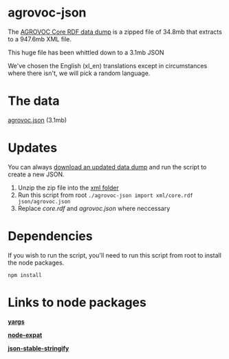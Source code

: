 # agrovoc-json

The [AGROVOC Core RDF data dump](https://aims-fao.atlassian.net/wiki/spaces/AGV/pages/2949126/Releases) is a zipped file of 34.8mb that extracts to a 947.6mb XML file.

This huge file has been whittled down to a 3.1mb JSON

We've chosen the English (xl_en) translations except in circumstances where there isn't, we will pick a random language.

# The data

[agrovoc.json](https://github.com/xriss/agrovoc-json/blob/master/json/agrovoc.json) (3.1mb)

# Updates

You can always [download an updated data dump](https://aims-fao.atlassian.net/wiki/spaces/AGV/pages/2949126/Releases) and run the script to create a new JSON.

1. Unzip the zip file into the [xml folder](https://github.com/xriss/agrovoc-json/tree/master/xml)
2. Run this script from root ```./agrovoc-json import xml/core.rdf json/agrovoc.json```
3. Replace *core.rdf* and *agrovoc.json* where neccessary

# Dependencies

If you wish to run the script, you'll need to run this script from root to install the node packages.

```npm install```

# Links to node packages

**[yargs](https://www.npmjs.com/package/yargs)**

**[node-expat](https://www.npmjs.com/package/node-expat)**

**[json-stable-stringify](https://www.npmjs.com/package/json-stable-stringify)**



